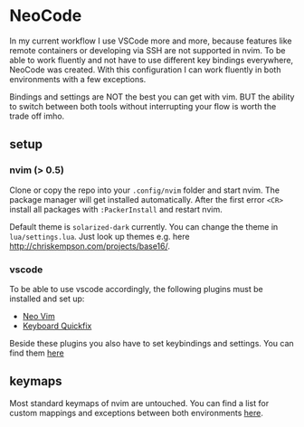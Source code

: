 # NeoCode

In my current workflow I use VSCode more and more, because features like remote containers or developing via SSH are not supported in nvim. To be able to work fluently and not have to use different key bindings everywhere, NeoCode was created. With this configuration I can work fluently in both environments with a few exceptions.

Bindings and settings are NOT the best you can get with vim. BUT the ability to switch between both tools without interrupting your flow is worth the trade off imho.

## setup

### nvim (> 0.5)

Clone or copy the repo into your `.config/nvim` folder and start nvim. The package manager will get installed automatically. After the first error `<CR>` install all packages with `:PackerInstall` and restart nvim.

Default theme is `solarized-dark` currently. You can change the theme in `lua/settings.lua`. Just look up themes e.g. here <http://chriskempson.com/projects/base16/>.

### vscode

To be able to use vscode accordingly, the following plugins must be installed and set up:

- [Neo Vim](https://marketplace.visualstudio.com/items?itemName=asvetliakov.vscode-neovim)
- [Keyboard Quickfix](https://marketplace.visualstudio.com/items?itemName=pascalsenn.keyboard-quickfix)

Beside these plugins you also have to set keybindings and settings. You can find them [here](./docs/vscode.md)

## keymaps

Most standard keymaps of nvim are untouched. You can find a list for custom mappings and exceptions between both environments [here](./docs/keybindings.md).
